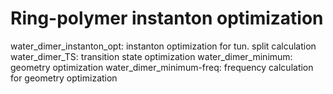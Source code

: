 Ring-polymer instanton optimization 
=================================================

water_dimer_instanton_opt:  instanton optimization for tun. split calculation
water_dimer_TS:             transition state optimization
water_dimer_minimum:        geometry optimization
water_dimer_minimum-freq:   frequency calculation for geometry optimization
